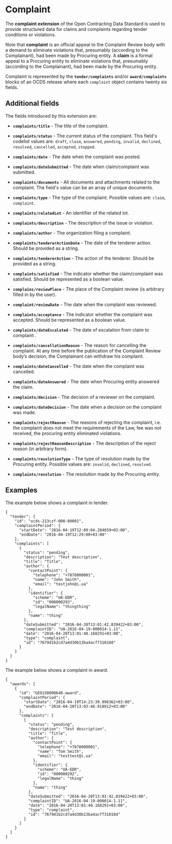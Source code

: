 # Complaint

The **complaint extension** of the Open Contracting Data Standard is used to provide structured data for claims and complaints regarding tender conditions or violations.

Note that **complaint** is an official appeal to the Complaint Review body with a demand to eliminate violations that, presumably (according to the Complainant), had been made by Procuring entity. A **claim** is a formal appeal to a Procuring entity to eliminate violations that, presumably (according to the Complainant), had been made by the Procuring entity.

Complaint is represented by the **`tender/complaints`** and/or **`award/complaints`** blocks of an OCDS release where each `complaint` object contains twenty six fields.

## Additional fields

The fields introduced by this extension are:

* **`complaints/title`** - The title of the complaint.

* **`complaints/status`** - The current status of the complaint. This field's codelist values are: `draft`, `claim`, `answered`, `pending`, `invalid`, `declined`, `resolved`, `cancelled`, `accepted`, `stopped`.

* **`complaints/date`** - The date when the complaint was posted.

* **`complaints/dateSubmitted`** - The date when claim/complaint was submitted.

* **`complaints/documents`** - All documents and attachments related to the complaint. The field's value can be an array of unique documents.

* **`complaints/type`** - The type of the complaint. Possible values are: `claim`, `complaint`.

* **`complaints/relatedLot`** - An identifier of the related lot.

* **`complaints/description`** - The description of the issue or violation. 

* **`complaints/author`** - The organization filing a complaint.  

* **`complaints/tendererActionDate`** - The date of the tenderer action. Should be provided as a string.

* **`complaints/tendererAction`** - The action of the tenderer. Should be provided as a string.

* **`complaints/satisfied`** - The indicator whether the claim/complaint was satisfied. Should be represented as 
a boolean value.

* **`complains/reviewPlace`** - The place of the Complaint review (is arbitrary filled in by the user).

* **`complaint/reviewDate`** - The date when the complaint was reviewed.

* **`complaints/acceptance`** - The indicator whether the complaint was accepted. Should be represented as a
boolean value.

* **`complaints/dateEscalated`** - The date of escalation from claim to complaint .

* **`complaints/cancellationReason`** - The reason for cancelling the complaint. At any time before the publication of the Complaint Review body’s decision, the Complainant can withdraw his complaint.

* **`complaints/dateCancelled`** - The date when the complaint was cancelled.
 
* **`complaints/dateAnswered`** - The date when Procuring entity answered the claim. 

* **`complaints/decision`** - The decision of a reviewer on the complaint.

* **`complaints/dateDecision`** - The date when a decision on the complaint was made.

* **`complaints/rejectReason`** - The reasons of rejecting the complaint, i.e. the complaint does not meet the requirements of the Law, fee was not received, the procuring entity eliminated violations.

* **`complaints/rejectReasonDescription`** - The description of the reject reason (in arbitrary form).

* **`complaints/resolutionType`** - The type of resolution made by the Procuring entity. Possible values are: `invalid`, `declined`, `resolved`.

* **`complaints/resolution`** - The resolution made by the Procuring entity.

## Examples
The example below shows a complaint in tender.
```
{
  "tender": {
    "id": "ocds-213czf-000-00001",
    "complaintPeriod": {
      "startDate": "2016-04-19T12:09:04.284659+03:00",
      "endDate": "2016-04-19T12:29:00+03:00"
    },
    "complaints": [
      {
        "status": "pending",
        "description": "Test description",
        "title": "Title",
        "author": {
          "contactPoint": {
            "telephone": "+7878000001",
            "name": "John Smith",
            "email": "testjohn@i.ua"
          },
          "identifier": {
            "scheme": "UA-EDR",
            "id": "000000293",
            "legalName": "thingthing"
          },
          "name": "thing"
        },
        "dateSubmitted": "2016-04-20T13:01:42.839422+03:00",
        "complaintID": "UA-2016-04-19-000014-1.11",
        "date": "2016-04-20T13:01:40.168291+03:00",
        "type": "complaint",
        "id": "7679d1b2cd7a4d30b13ba4acff31010d"
      }
    ]
  }
}
```
The example below shows a complaint in award.
```
{
  "awards": [
    {
      "id": "GEO150000648-award",
      "complaintPeriod": {
        "startDate": "2016-04-19T14:23:39.996362+03:00",
        "endDate": "2016-04-20T13:03:46.918912+03:00"
      },
      "complaints": [
        {
          "status": "pending",
          "description": "Test description",
          "title": "Title",
          "author": {
            "contactPoint": {
              "telephone": "+7878000001",
              "name": "Tom Smith",
              "email": "testtest@i.ua"
            },
            "identifier": {
              "scheme": "UA-EDR",
              "id": "000000292",
              "legalName": "thing"
            },
            "name": "thing"
          },
          "dateSubmitted": "2016-04-20T13:01:42.839422+03:00",
          "complaintID": "UA-2016-04-19-000014-1.11",
          "date": "2016-04-20T13:01:40.168291+03:00",
          "type": "complaint",
          "id": "7679d1b2cd7a4d30b13ba4acff31010d"
        }
      ]
    }
  ]
}
```
